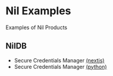# Nil Examples
Examples of Nil Products

## NilDB
- Secure Credentials Manager [(nextjs)](https://github.com/NillionNetwork/nil-examples/tree/main/nildb/secretvault_nextjs)
- Secure Credentials Manager [(python)](https://github.com/NillionNetwork/nil-examples/tree/main/nildb/secretvault_python)
